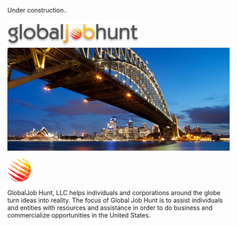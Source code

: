 Under construction..

![logo](images/logo.png)
![bridge](images/bridge.jpg)

![small logo](images/footer_logo.png)

GlobalJob Hunt, LLC helps individuals and corporations around the globe turn ideas into reality. The focus of Global Job Hunt is to assist individuals and entities with resources and assistance in order to do business  and commercialize opportunities in the United States.
